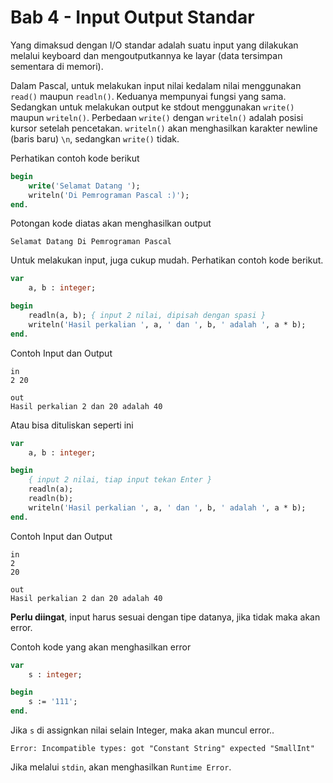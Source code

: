 # Bab 4 - Input Output Standar

Yang dimaksud dengan I/O standar adalah suatu input yang dilakukan melalui keyboard dan mengoutputkannya ke layar (data tersimpan sementara di memori).

Dalam Pascal, untuk melakukan input nilai kedalam nilai menggunakan `read()` maupun `readln()`. Keduanya mempunyai fungsi yang sama. Sedangkan untuk melakukan output ke stdout menggunakan `write()` maupun `writeln()`. Perbedaan `write()` dengan `writeln()` adalah posisi kursor setelah pencetakan. `writeln()` akan menghasilkan karakter newline (baris baru) `\n`, sedangkan `write()` tidak.

Perhatikan contoh kode berikut

```pas
begin
    write('Selamat Datang ');
    writeln('Di Pemrograman Pascal :)');
end.
```

Potongan kode diatas akan menghasilkan output

```
Selamat Datang Di Pemrograman Pascal
```

Untuk melakukan input, juga cukup mudah. Perhatikan contoh kode berikut.

```pas
var
    a, b : integer;

begin
    readln(a, b); { input 2 nilai, dipisah dengan spasi }
    writeln('Hasil perkalian ', a, ' dan ', b, ' adalah ', a * b);
end.
```

Contoh Input dan Output

```
in
2 20

out
Hasil perkalian 2 dan 20 adalah 40
```

Atau bisa dituliskan seperti ini

```pas
var
    a, b : integer;

begin
    { input 2 nilai, tiap input tekan Enter }
    readln(a);
    readln(b);
    writeln('Hasil perkalian ', a, ' dan ', b, ' adalah ', a * b);
end.
```

Contoh Input dan Output

```
in
2
20

out
Hasil perkalian 2 dan 20 adalah 40
```

**Perlu diingat**, input harus sesuai dengan tipe datanya, jika tidak maka akan error.

Contoh kode yang akan menghasilkan error

```pas
var
    s : integer;

begin
    s := '111';
end.
```

Jika `s` di assignkan nilai selain Integer, maka akan muncul error..

```
Error: Incompatible types: got "Constant String" expected "SmallInt"
```

Jika melalui `stdin`, akan menghasilkan `Runtime Error`.
